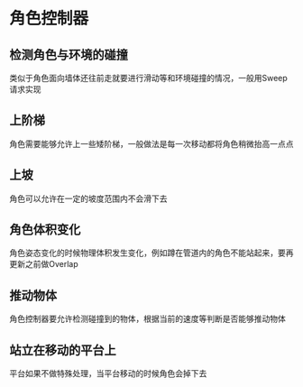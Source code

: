 # 角色控制器
## 检测角色与环境的碰撞
类似于角色面向墙体还往前走就要进行滑动等和环境碰撞的情况，一般用Sweep请求实现

## 上阶梯
角色需要能够允许上一些矮阶梯，一般做法是每一次移动都将角色稍微抬高一点点

## 上坡
角色可以允许在一定的坡度范围内不会滑下去

## 角色体积变化
角色姿态变化的时候物理体积发生变化，例如蹲在管道内的角色不能站起来，要再更新之前做Overlap

## 推动物体
角色控制器要允许检测碰撞到的物体，根据当前的速度等判断是否能够推动物体

## 站立在移动的平台上
平台如果不做特殊处理，当平台移动的时候角色会掉下去